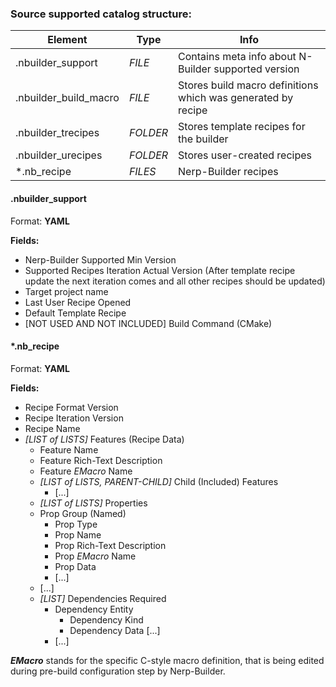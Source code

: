 ### Source supported catalog structure:
| Element | Type | Info |
| --- | --- | --- |
| .nbuilder_support | *FILE* | Contains meta info about N-Builder supported version |
| .nbuilder_build_macro | *FILE* | Stores build macro definitions which was generated by recipe |
| .nbuilder_trecipes | *FOLDER* | Stores template recipes for the builder |
| .nbuilder_urecipes | *FOLDER* | Stores user-created recipes |
| *.nb_recipe | *FILES* | Nerp-Builder recipes |

#### .nbuilder_support

Format: __YAML__

**Fields:**
* Nerp-Builder Supported Min Version
* Supported Recipes Iteration Actual Version (After template recipe update the next iteration comes and all other recipes should be updated)
* Target project name 
* Last User Recipe Opened
* Default Template Recipe
* [NOT USED AND NOT INCLUDED] Build Command (CMake) 


#### *.nb_recipe

Format: __YAML__

**Fields:**
* Recipe Format Version
* Recipe Iteration Version
* Recipe Name
* *[LIST of LISTS]* Features (Recipe Data)
  * Feature Name
  * Feature Rich-Text Description
  * Feature *EMacro* Name
  * *[LIST of LISTS, PARENT-CHILD]* Child (Included) Features
    * [...]
  *  *[LIST of LISTS]* Properties 
    * Prop Group (Named)
      * Prop Type
      * Prop Name
      * Prop Rich-Text Description
      * Prop *EMacro* Name
      * Prop Data
      * [...]
    * [...]
  * *[LIST]* Dependencies Required
    * Dependency Entity
      * Dependency Kind
      * Dependency Data [...]
    * [...]

***EMacro*** stands for the specific C-style macro definition, that is being edited during pre-build configuration step by Nerp-Builder.